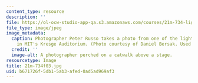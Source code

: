 ```yaml
---
content_type: resource
description: ''
file: https://ol-ocw-studio-app-qa.s3.amazonaws.com/courses/21m-734-lighting-design-for-the-theatre-fall-2003/b671726f5db15ab3afed0ad5ad969af3_21m-734f03.jpg
file_type: image/jpeg
image_metadata:
  caption: Photographer Peter Russo takes a photo from one of the lighting catwalks
    in MIT's Kresge Auditorium. (Photo courtesy of Daniel Bersak. Used with permission.)
  credit: ''
  image-alt: A photographer perched on a catwalk above a stage.
resourcetype: Image
title: 21m-734f03.jpg
uid: b671726f-5db1-5ab3-afed-0ad5ad969af3
---
```

